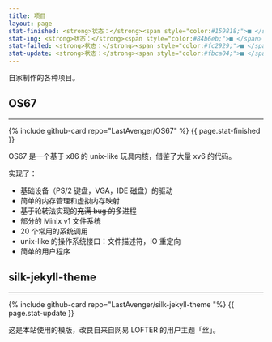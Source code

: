 ```yaml
---
title: 项目
layout: page
stat-finished: <strong>状态：</strong><span style="color:#159818;">■ </span> 已完成
stat-ing: <strong>状态：</strong><span style="color:#84b6eb;">■ </span> 进行中
stat-failed: <strong>状态：</strong><span style="color:#fc2929;">■ </span> 已弃坑
stat-update: <strong>状态：</strong><span style="color:#fbca04;">■ </span> 保持更新
---
```


自家制作的各种项目。
## OS67
<hr>
{% include github-card repo="LastAvenger/OS67" %}
{{ page.stat-finished }}

OS67 是一个基于 x86 的 unix-like 玩具内核，借鉴了大量 xv6 的代码。

实现了：

* 基础设备（PS/2 键盘，VGA，IDE 磁盘）的驱动
* 简单的内存管理和虚拟内存映射
* 基于轮转法实现的~~充满 bug 的~~多进程
* 部分的 Minix v1 文件系统
* 20 个常用的系统调用
* unix-like 的操作系统接口：文件描述符，IO 重定向
* 简单的用户程序

## silk-jekyll-theme
<hr>
{% include github-card repo="LastAvenger/silk-jekyll-theme "%}
{{ page.stat-update }}

这是本站使用的模版，改良自来自网易 LOFTER 的用户主题「丝」。

